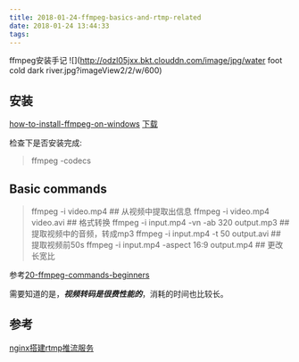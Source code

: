 ```yaml
---
title: 2018-01-24-ffmpeg-basics-and-rtmp-related
date: 2018-01-24 13:44:33
tags:
---
```


ffmpeg安装手记
![](http://odzl05jxx.bkt.clouddn.com/image/jpg/water foot cold dark river.jpg?imageView2/2/w/600)
<!--more-->


## 安装
[how-to-install-ffmpeg-on-windows](http://adaptivesamples.com/how-to-install-ffmpeg-on-windows/)
[下载](https://ffmpeg.zeranoe.com/builds/)

检查下是否安装完成:
> ffmpeg -codecs

## Basic commands
> ffmpeg -i video.mp4 ## 从视频中提取出信息
 ffmpeg -i video.mp4 video.avi ## 格式转换
ffmpeg -i input.mp4 -vn -ab 320 output.mp3 ##提取视频中的音频，转成mp3
ffmpeg -i input.mp4  -t 50 output.avi  ## 提取视频前50s
ffmpeg -i input.mp4 -aspect 16:9 output.mp4 ## 更改长宽比



参考[20-ffmpeg-commands-beginners](https://www.ostechnix.com/20-ffmpeg-commands-beginners/)

需要知道的是，***视频转码是很费性能的***，消耗的时间也比较长。


## 参考

[nginx搭建rtmp推流服务](https://www.jianshu.com/p/fc64102d6162)
